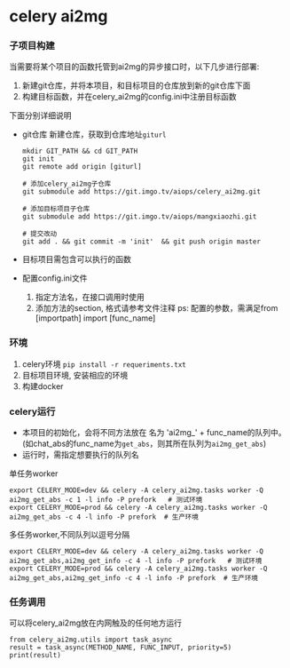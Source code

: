 # celery ai2mg


### 子项目构建

当需要将某个项目的函数托管到ai2mg的异步接口时，以下几步进行部署:
1. 新建git仓库，并将本项目，和目标项目的仓库放到新的git仓库下面
2. 构建目标函数，并在celery_ai2mg的config.ini中注册目标函数

下面分别详细说明
- git仓库
    新建仓库，获取到仓库地址`giturl`
    ```
    mkdir GIT_PATH && cd GIT_PATH
    git init
    git remote add origin [giturl]

    # 添加celery_ai2mg子仓库
    git submodule add https://git.imgo.tv/aiops/celery_ai2mg.git

    # 添加目标项目子仓库
    git submodule add https://git.imgo.tv/aiops/mangxiaozhi.git 

    # 提交改动
    git add . && git commit -m 'init'  && git push origin master
    ```
- 目标项目需包含可以执行的函数

- 配置config.ini文件
    1. 指定方法名，在接口调用时使用
    2. 添加方法的section, 格式请参考文件注释
    ps: 配置的参数，需满足from [importpath] import [func_name]

### 环境
1. celery环境
`pip install -r requeriments.txt`
2. 目标项目环境, 安装相应的环境
3. 构建docker

### celery运行

- 本项目的初始化，会将不同方法放在 名为 'ai2mg_' + func_name的队列中。(如chat_abs的func_name为`get_abs`，则其所在队列为`ai2mg_get_abs`)
- 运行时，需指定想要执行的队列名

单任务worker
```
export CELERY_MODE=dev && celery -A celery_ai2mg.tasks worker -Q ai2mg_get_abs -c 1 -l info -P prefork   # 测试环境
export CELERY_MODE=prod && celery -A celery_ai2mg.tasks worker -Q ai2mg_get_abs -c 4 -l info -P prefork  # 生产环境
```

多任务worker,不同队列以逗号分隔
```
export CELERY_MODE=dev && celery -A celery_ai2mg.tasks worker -Q ai2mg_get_abs,ai2mg_get_info -c 4 -l info -P prefork   # 测试环境
export CELERY_MODE=prod && celery -A celery_ai2mg.tasks worker -Q ai2mg_get_abs,ai2mg_get_info -c 4 -l info -P prefork  # 生产环境
```

### 任务调用
可以将celery_ai2mg放在内网触及的任何地方运行
```
from celery_ai2mg.utils import task_async
result = task_async(METHOD_NAME, FUNC_INPUT, priority=5)
print(result)
```

